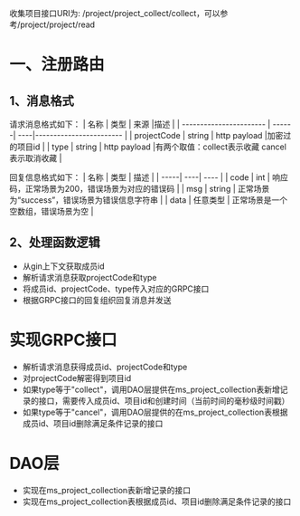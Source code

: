 收集项目接口URI为: /project/project_collect/collect，可以参考/project/project/read

# 一、注册路由
## 1、消息格式
请求消息格式如下：
| 名称                    | 类型   | 来源 |描述                         |
| ----------------------- | ------| ----|------------------------ |
| projectCode             | string | http payload |加密过的项目id                       |
| type                    | string | http payload |有两个取值：collect表示收藏 cancel表示取消收藏 |

回复信息格式如下：
| 名称 | 类型 | 描述 |
| -----| ----| ---- |
| code | int | 响应码，正常场景为200，错误场景为对应的错误码 |
| msg | string  | 正常场景为“success”，错误场景为错误信息字符串 |
| data | 任意类型 | 正常场景是一个空数组，错误场景为空 |

## 2、处理函数逻辑
- 从gin上下文获取成员id
- 解析请求消息获取projectCode和type
- 将成员id、projectCode、type传入对应的GRPC接口
- 根据GRPC接口的回复组织回复消息并发送

# 实现GRPC接口
- 解析请求消息获得成员id、projectCode和type
- 对projectCode解密得到项目id
- 如果type等于"collect"，调用DAO层提供在ms_project_collection表新增记录的接口，需要传入成员id、项目id和创建时间（当前时间的毫秒级时间戳）
- 如果type等于"cancel"，调用DAO层提供的在ms_project_collection表根据成员id、项目id删除满足条件记录的接口


# DAO层
- 实现在ms_project_collection表新增记录的接口
- 实现在ms_project_collection表根据成员id、项目id删除满足条件记录的接口

